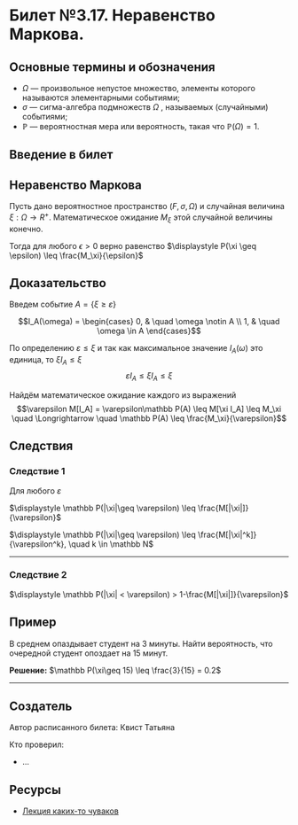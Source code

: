 # Билет №3.17. Неравенство Маркова.

<!-- **Краткое определение:** бла-бла-бла    -->
<!-- **Длинное определение:** бла-бла-бла -->

## Основные термины и обозначения

- $\Omega$  — произвольное непустое множество, элементы которого называются элементарными событиями;  
- $\sigma$ — сигма-алгебра подмножеств ${\displaystyle \Omega }$ , называемых (случайными) событиями;  
- ${\displaystyle \mathbb {P} }$  — вероятностная мера или вероятность, такая что ${\displaystyle \mathbb {P} (\Omega )=1}$.

## Введение в билет

## Неравенство Маркова
Пусть дано вероятностное пространство $(F, \sigma, \Omega)$ 
и случайная величина $\xi: \Omega \to R^+$. 
Математическое ожидание $M_\xi$ этой случайной величины конечно. 

Тогда для любого $\epsilon > 0$ верно равенство $\displaystyle P(\xi \geq \epsilon) \leq \frac{M_\xi}{\epsilon}$

## Доказательство 

Введем событие $A = \lbrace \xi \geq \varepsilon \rbrace$ 

$$I_A(\omega) = \begin{cases} 0, & \quad \omega \notin A \\ 1, & \quad \omega \in A \end{cases}$$

По определению $\varepsilon \leq \xi$ и 
так как максимальное значение $I_A(\omega)$ 
это единица, то $\xi I_A \leq \xi$   
$$\varepsilon I_A \leq \xi I_A \leq \xi$$


Найдём математическое ожидание каждого из выражений  
$$\varepsilon M[I_A] = \varepsilon\mathbb P(A) \leq M[\xi I_A] \leq M_\xi \quad \Longrightarrow \quad \mathbb P(A) \leq \frac{M_\xi}{\varepsilon}$$

## Следствия
### Следствие 1
Для любого $\varepsilon$

$\displaystyle \mathbb P(|\xi|\geq \varepsilon) \leq \frac{M[|\xi|]}{\varepsilon}$

$\displaystyle \mathbb P(|\xi|\geq \varepsilon) \leq \frac{M[|\xi|^k]}{\varepsilon^k}, \quad k \in \mathbb N$

---

### Следствие 2

$\displaystyle \mathbb P(|\xi| < \varepsilon) > 1-\frac{M[|\xi|]}{\varepsilon}$

## Пример

В среднем опаздывает студент на 3 минуты. Найти вероятность, что очередной студент опоздает на 15 минут.

**Решение:** $\mathbb P(\xi\geq 15) \leq \frac{3}{15} = 0.2$

---
## Создатель

Автор расписанного билета: Квист Татьяна

Кто проверил:
- ...

## Ресурсы
- [Лекция каких-то чуваков](https://eduardgorbunov.github.io/assets/files/Seminar10_675_with_solutions.pdf)
